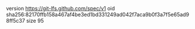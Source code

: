 version https://git-lfs.github.com/spec/v1
oid sha256:82170ffb158a467af4be3ed1bd331249ad042f7aca9b0f3a7f5e65ad98ff5c37
size 95
